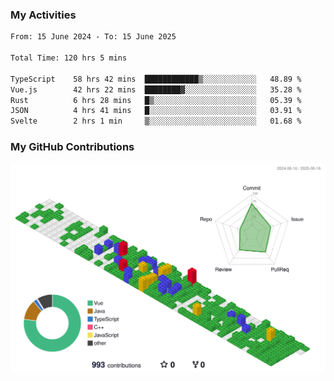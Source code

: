 ### My Activities

<!--START_SECTION:waka-->

```txt
From: 15 June 2024 - To: 15 June 2025

Total Time: 120 hrs 5 mins

TypeScript    58 hrs 42 mins  ████████████▒░░░░░░░░░░░░   48.89 %
Vue.js        42 hrs 22 mins  ████████▓░░░░░░░░░░░░░░░░   35.28 %
Rust          6 hrs 28 mins   █▒░░░░░░░░░░░░░░░░░░░░░░░   05.39 %
JSON          4 hrs 41 mins   █░░░░░░░░░░░░░░░░░░░░░░░░   03.91 %
Svelte        2 hrs 1 min     ▒░░░░░░░░░░░░░░░░░░░░░░░░   01.68 %
```

<!--END_SECTION:waka-->

### My GitHub Contributions

![](./profile-3d-contrib/profile-gitblock.svg)
